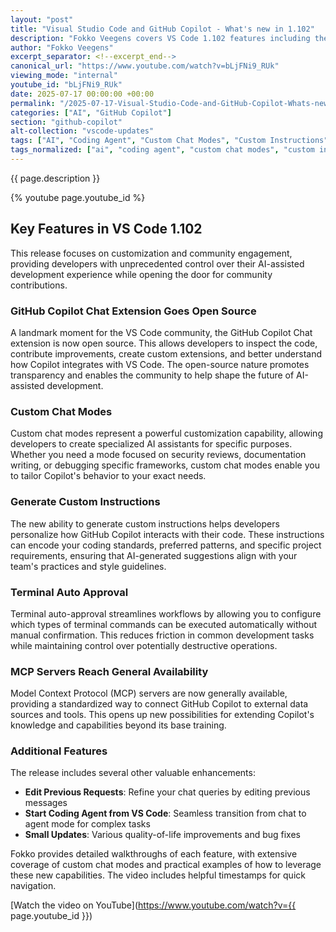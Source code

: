 ```yaml
---
layout: "post"
title: "Visual Studio Code and GitHub Copilot - What's new in 1.102"
description: "Fokko Veegens covers VS Code 1.102 features including the open-sourcing of GitHub Copilot Chat extension, custom chat modes, custom instruction generation, and terminal auto approval."
author: "Fokko Veegens"
excerpt_separator: <!--excerpt_end-->
canonical_url: "https://www.youtube.com/watch?v=bLjFNi9_RUk"
viewing_mode: "internal"
youtube_id: "bLjFNi9_RUk"
date: 2025-07-17 00:00:00 +00:00
permalink: "/2025-07-17-Visual-Studio-Code-and-GitHub-Copilot-Whats-new-in-1102.html"
categories: ["AI", "GitHub Copilot"]
section: "github-copilot"
alt-collection: "vscode-updates"
tags: ["AI", "Coding Agent", "Custom Chat Modes", "Custom Instructions", "Developer Tools", "GitHub Copilot", "MCP Servers", "Open Source", "Productivity", "Terminal Auto Approval", "Videos", "VS Code", "VS Code 1.102"]
tags_normalized: ["ai", "coding agent", "custom chat modes", "custom instructions", "developer tools", "github copilot", "mcp servers", "open source", "productivity", "terminal auto approval", "videos", "vs code", "vs code 1dot102"]
---
```


{{ page.description }}<!--excerpt_end-->

{% youtube page.youtube_id %}

## Key Features in VS Code 1.102

This release focuses on customization and community engagement, providing developers with unprecedented control over their AI-assisted development experience while opening the door for community contributions.

### GitHub Copilot Chat Extension Goes Open Source

A landmark moment for the VS Code community, the GitHub Copilot Chat extension is now open source. This allows developers to inspect the code, contribute improvements, create custom extensions, and better understand how Copilot integrates with VS Code. The open-source nature promotes transparency and enables the community to help shape the future of AI-assisted development.

### Custom Chat Modes

Custom chat modes represent a powerful customization capability, allowing developers to create specialized AI assistants for specific purposes. Whether you need a mode focused on security reviews, documentation writing, or debugging specific frameworks, custom chat modes enable you to tailor Copilot's behavior to your exact needs.

### Generate Custom Instructions

The new ability to generate custom instructions helps developers personalize how GitHub Copilot interacts with their code. These instructions can encode your coding standards, preferred patterns, and specific project requirements, ensuring that AI-generated suggestions align with your team's practices and style guidelines.

### Terminal Auto Approval

Terminal auto-approval streamlines workflows by allowing you to configure which types of terminal commands can be executed automatically without manual confirmation. This reduces friction in common development tasks while maintaining control over potentially destructive operations.

### MCP Servers Reach General Availability

Model Context Protocol (MCP) servers are now generally available, providing a standardized way to connect GitHub Copilot to external data sources and tools. This opens up new possibilities for extending Copilot's knowledge and capabilities beyond its base training.

### Additional Features

The release includes several other valuable enhancements:

- **Edit Previous Requests**: Refine your chat queries by editing previous messages
- **Start Coding Agent from VS Code**: Seamless transition from chat to agent mode for complex tasks
- **Small Updates**: Various quality-of-life improvements and bug fixes

Fokko provides detailed walkthroughs of each feature, with extensive coverage of custom chat modes and practical examples of how to leverage these new capabilities. The video includes helpful timestamps for quick navigation.

[Watch the video on YouTube](https://www.youtube.com/watch?v={{ page.youtube_id }})
